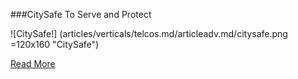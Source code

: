 ###CitySafe
To Serve and Protect

![CitySafe!] (articles/verticals/telcos.md/articleadv.md/citysafe.png =120x160 "CitySafe")

<a href="https://tekmonks.com/products/citysafe">Read More</a>